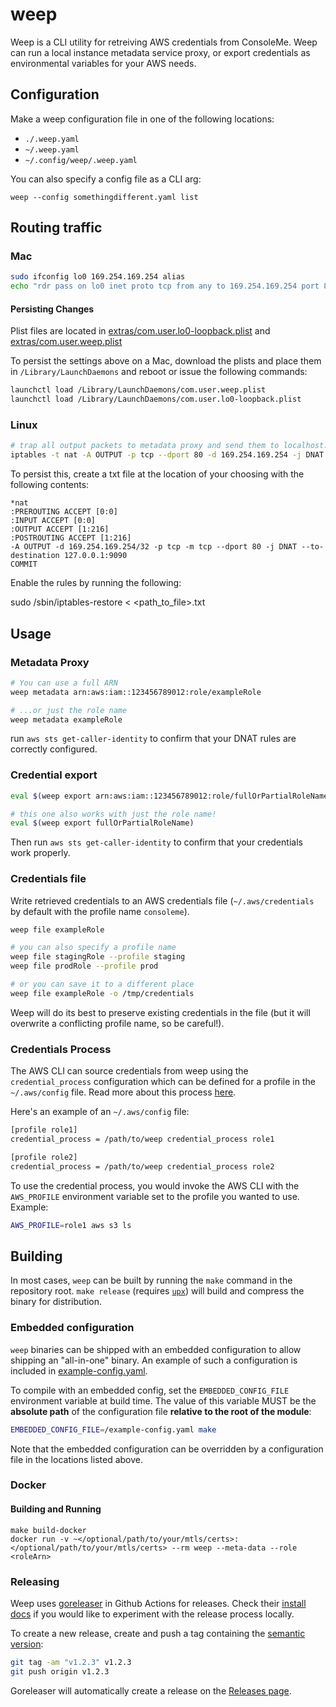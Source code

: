 # weep

Weep is a CLI utility for retreiving AWS credentials from ConsoleMe. Weep can run
a local instance metadata service proxy, or export credentials as environmental
variables for your AWS needs. 


## Configuration

Make a weep configuration file in one of the following locations:

- `./.weep.yaml`
- `~/.weep.yaml`
- `~/.config/weep/.weep.yaml`

You can also specify a config file as a CLI arg:

```
weep --config somethingdifferent.yaml list
```

## Routing traffic

### Mac

```bash
sudo ifconfig lo0 169.254.169.254 alias
echo "rdr pass on lo0 inet proto tcp from any to 169.254.169.254 port 80 -> 127.0.0.1 port 9090" | sudo pfctl -ef -
```

#### Persisting Changes
Plist files are located in [extras/com.user.lo0-loopback.plist](extras/com.user.lo0-loopback.plist) and [extras/com.user.weep.plist](extras/com.user.weep.plist)

To persist the settings above on a Mac, download the plists and place them in `/Library/LaunchDaemons` and
reboot or issue the following commands:

```bash
launchctl load /Library/LaunchDaemons/com.user.weep.plist
launchctl load /Library/LaunchDaemons/com.user.lo0-loopback.plist
```


### Linux

```bash
# trap all output packets to metadata proxy and send them to localhost:9090
iptables -t nat -A OUTPUT -p tcp --dport 80 -d 169.254.169.254 -j DNAT --to 127.0.0.1:9090
```

To persist this, create a txt file at the location of your choosing with the 
following contents:

```
*nat
:PREROUTING ACCEPT [0:0]
:INPUT ACCEPT [0:0]
:OUTPUT ACCEPT [1:216]
:POSTROUTING ACCEPT [1:216]
-A OUTPUT -d 169.254.169.254/32 -p tcp -m tcp --dport 80 -j DNAT --to-destination 127.0.0.1:9090
COMMIT
```

Enable the rules by running the following:

sudo /sbin/iptables-restore < <path_to_file>.txt

## Usage

### Metadata Proxy

```bash
# You can use a full ARN
weep metadata arn:aws:iam::123456789012:role/exampleRole

# ...or just the role name
weep metadata exampleRole
```

run `aws sts get-caller-identity` to confirm that your DNAT rules are correctly configured.

### Credential export

```bash
eval $(weep export arn:aws:iam::123456789012:role/fullOrPartialRoleName)

# this one also works with just the role name!
eval $(weep export fullOrPartialRoleName)
```

Then run `aws sts get-caller-identity` to confirm that your credentials work properly.

### Credentials file

Write retrieved credentials to an AWS credentials file (`~/.aws/credentials` by default with the profile name `consoleme`).

```bash
weep file exampleRole

# you can also specify a profile name
weep file stagingRole --profile staging
weep file prodRole --profile prod

# or you can save it to a different place
weep file exampleRole -o /tmp/credentials
```

Weep will do its best to preserve existing credentials in the file (but it will overwrite a conflicting profile name, so be careful!).

### Credentials Process
The AWS CLI can source credentials from weep using the `credential_process` configuration which can be defined for a
profile in the `~/.aws/config` file. Read more about this process [here](https://docs.aws.amazon.com/cli/latest/userguide/cli-configure-sourcing-external.html).

Here's an example of an `~/.aws/config` file:

```bash
[profile role1]
credential_process = /path/to/weep credential_process role1

[profile role2]
credential_process = /path/to/weep credential_process role2
```

To use the credential process, you would invoke the AWS CLI with the `AWS_PROFILE` environment variable set  to the
profile you wanted to use. Example:

```bash
AWS_PROFILE=role1 aws s3 ls
```

## Building

In most cases, `weep` can be built by running the `make` command in the repository root. `make release` (requires
[`upx`](https://upx.github.io/)) will build and compress the binary for distribution.

### Embedded configuration

`weep` binaries can be shipped with an embedded configuration to allow shipping an "all-in-one" binary.
An example of such a configuration is included in [example-config.yaml](example-config.yaml).

To compile with an embedded config, set the `EMBEDDED_CONFIG_FILE` environment variable at
build time. The value of this variable MUST be the **absolute path** of the configuration
file **relative to the root of the module**:

```bash
EMBEDDED_CONFIG_FILE=/example-config.yaml make
```

Note that the embedded configuration can be overridden by a configuration file in the locations listed above.

### Docker

#### Building and Running

```
make build-docker
docker run -v ~</optional/path/to/your/mtls/certs>:</optional/path/to/your/mtls/certs> --rm weep --meta-data --role <roleArn>
```

### Releasing

Weep uses [goreleaser](https://goreleaser.com/) in Github Actions for releases. Check their
[install docs](https://goreleaser.com/install/) if you would like to experiment with the release process locally.

To create a new release, create and push a tag containing the [semantic version](https://semver.org/):

```bash
git tag -am "v1.2.3" v1.2.3
git push origin v1.2.3
```

Goreleaser will automatically create a release on the [Releases page](https://github.com/Netflix/weep/releases).
